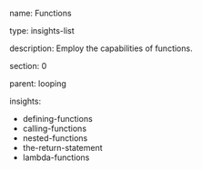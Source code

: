 name: Functions

type: insights-list

description: Employ the capabilities of functions. 

section: 0

parent: looping

insights:
  - defining-functions
  - calling-functions
  - nested-functions
  - the-return-statement
  - lambda-functions
